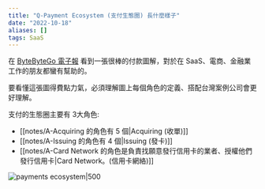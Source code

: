 ```yaml
---
title: "Q-Payment Ecosystem (支付生態圈) 長什麼樣子"
date: "2022-10-18"
aliases: []
tags: SaaS
---
```


在 [ByteByteGo 電子報](https://blog.bytebytego.com/p/ep28-the-payments-ecosystem-also) 看到一張很棒的付款圖解，對於在 SaaS、電商、金融業工作的朋友都蠻有幫助的。

要看懂這張圖得費點力氣，必須理解圖上每個角色的定義、搭配台灣案例公司會更好理解。

支付的生態圈主要有 3大角色: 
- [[notes/A-Acquiring 的角色有 5 個|Acquiring (收單)]]
- [[notes/A-Issuing 的角色有 4 個|Issuing (發卡)]]
- [[notes/A-Card Network 的角色是負責找願意發行信用卡的業者、授權他們發行信用卡|Card Network。(信用卡網絡)]]

![payments ecosystem|500](https://cdn.jsdelivr.net/gh/vizance/image/202210181706286.png)

